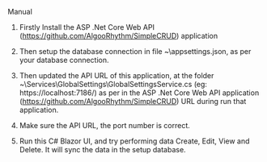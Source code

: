 Manual

1. Firstly Install the ASP .Net Core Web API (https://github.com/AlgooRhythm/SimpleCRUD) application

2. Then setup the database connection in file ~\appsettings.json, as per your database connection.

3. Then updated the API URL of this application, at the folder ~\Services\GlobalSettings\GlobalSettingsService.cs (eg: https://localhost:7186/)
as per in the ASP .Net Core Web API application (https://github.com/AlgooRhythm/SimpleCRUD) URL during run that application.

4. Make sure the API URL, the port number is correct.

5. Run this C# Blazor UI, and try performing data Create, Edit, View and Delete. It will sync the data in the setup database.

